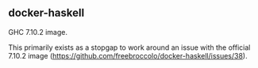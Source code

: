docker-haskell
--------------

GHC 7.10.2 image.

This primarily exists as a stopgap to work around an issue with the official
7.10.2 image (https://github.com/freebroccolo/docker-haskell/issues/38).
